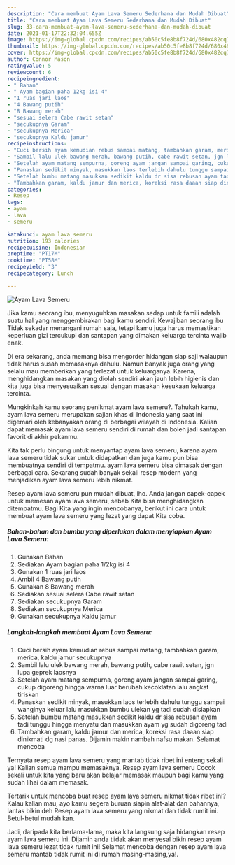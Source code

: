 ```yaml
---
description: "Cara membuat Ayam Lava Semeru Sederhana dan Mudah Dibuat"
title: "Cara membuat Ayam Lava Semeru Sederhana dan Mudah Dibuat"
slug: 33-cara-membuat-ayam-lava-semeru-sederhana-dan-mudah-dibuat
date: 2021-01-17T22:32:04.655Z
image: https://img-global.cpcdn.com/recipes/ab50c5fe8b8f724d/680x482cq70/ayam-lava-semeru-foto-resep-utama.jpg
thumbnail: https://img-global.cpcdn.com/recipes/ab50c5fe8b8f724d/680x482cq70/ayam-lava-semeru-foto-resep-utama.jpg
cover: https://img-global.cpcdn.com/recipes/ab50c5fe8b8f724d/680x482cq70/ayam-lava-semeru-foto-resep-utama.jpg
author: Connor Mason
ratingvalue: 5
reviewcount: 6
recipeingredient:
- " Bahan"
- " Ayam bagian paha 12kg isi 4"
- "1 ruas jari laos"
- "4 Bawang putih"
- "8 Bawang merah"
- "sesuai selera Cabe rawit setan"
- "secukupnya Garam"
- "secukupnya Merica"
- "secukupnya Kaldu jamur"
recipeinstructions:
- "Cuci bersih ayam kemudian rebus sampai matang, tambahkan garam, merica, kaldu jamur secukupnya"
- "Sambil lalu ulek bawang merah, bawang putih, cabe rawit setan, jgn lupa geprek laosnya"
- "Setelah ayam matang sempurna, goreng ayam jangan sampai garing, cukup digoreng hingga warna luar berubah kecoklatan lalu angkat tiriskan"
- "Panaskan sedikit minyak, masukkan laos terlebih dahulu tunggu sampai wanginya keluar lalu masukkan bumbu ulekan yg tadi sudah disiapkan"
- "Setelah bumbu matang masukkan sedikit kaldu dr sisa rebusan ayam tadi tunggu hingga menyatu dan masukkan ayam yg sudah digoreng tadi"
- "Tambahkan garam, kaldu jamur dan merica, koreksi rasa daaan siap dinikmati dg nasi panas. Dijamin makin nambah nafsu makan. Selamat mencoba"
categories:
- Resep
tags:
- ayam
- lava
- semeru

katakunci: ayam lava semeru 
nutrition: 193 calories
recipecuisine: Indonesian
preptime: "PT17M"
cooktime: "PT58M"
recipeyield: "3"
recipecategory: Lunch

---
```



![Ayam Lava Semeru](https://img-global.cpcdn.com/recipes/ab50c5fe8b8f724d/680x482cq70/ayam-lava-semeru-foto-resep-utama.jpg)

Jika kamu seorang ibu, menyuguhkan masakan sedap untuk famili adalah suatu hal yang menggembirakan bagi kamu sendiri. Kewajiban seorang ibu Tidak sekadar menangani rumah saja, tetapi kamu juga harus memastikan keperluan gizi tercukupi dan santapan yang dimakan keluarga tercinta wajib enak.

Di era  sekarang, anda memang bisa mengorder hidangan siap saji walaupun tidak harus susah memasaknya dahulu. Namun banyak juga orang yang selalu mau memberikan yang terlezat untuk keluarganya. Karena, menghidangkan masakan yang diolah sendiri akan jauh lebih higienis dan kita juga bisa menyesuaikan sesuai dengan masakan kesukaan keluarga tercinta. 



Mungkinkah kamu seorang penikmat ayam lava semeru?. Tahukah kamu, ayam lava semeru merupakan sajian khas di Indonesia yang saat ini digemari oleh kebanyakan orang di berbagai wilayah di Indonesia. Kalian dapat memasak ayam lava semeru sendiri di rumah dan boleh jadi santapan favorit di akhir pekanmu.

Kita tak perlu bingung untuk menyantap ayam lava semeru, karena ayam lava semeru tidak sukar untuk didapatkan dan juga kamu pun bisa membuatnya sendiri di tempatmu. ayam lava semeru bisa dimasak dengan berbagai cara. Sekarang sudah banyak sekali resep modern yang menjadikan ayam lava semeru lebih nikmat.

Resep ayam lava semeru pun mudah dibuat, lho. Anda jangan capek-capek untuk memesan ayam lava semeru, sebab Kita bisa menghidangkan ditempatmu. Bagi Kita yang ingin mencobanya, berikut ini cara untuk membuat ayam lava semeru yang lezat yang dapat Kita coba.

<!--inarticleads1-->

##### Bahan-bahan dan bumbu yang diperlukan dalam menyiapkan Ayam Lava Semeru:

1. Gunakan  Bahan
1. Sediakan  Ayam bagian paha 1/2kg isi 4
1. Gunakan 1 ruas jari laos
1. Ambil 4 Bawang putih
1. Gunakan 8 Bawang merah
1. Sediakan sesuai selera Cabe rawit setan
1. Sediakan secukupnya Garam
1. Sediakan secukupnya Merica
1. Gunakan secukupnya Kaldu jamur




<!--inarticleads2-->

##### Langkah-langkah membuat Ayam Lava Semeru:

1. Cuci bersih ayam kemudian rebus sampai matang, tambahkan garam, merica, kaldu jamur secukupnya
1. Sambil lalu ulek bawang merah, bawang putih, cabe rawit setan, jgn lupa geprek laosnya
1. Setelah ayam matang sempurna, goreng ayam jangan sampai garing, cukup digoreng hingga warna luar berubah kecoklatan lalu angkat tiriskan
1. Panaskan sedikit minyak, masukkan laos terlebih dahulu tunggu sampai wanginya keluar lalu masukkan bumbu ulekan yg tadi sudah disiapkan
1. Setelah bumbu matang masukkan sedikit kaldu dr sisa rebusan ayam tadi tunggu hingga menyatu dan masukkan ayam yg sudah digoreng tadi
1. Tambahkan garam, kaldu jamur dan merica, koreksi rasa daaan siap dinikmati dg nasi panas. Dijamin makin nambah nafsu makan. Selamat mencoba




Ternyata resep ayam lava semeru yang mantab tidak ribet ini enteng sekali ya! Kalian semua mampu memasaknya. Resep ayam lava semeru Cocok sekali untuk kita yang baru akan belajar memasak maupun bagi kamu yang sudah lihai dalam memasak.

Tertarik untuk mencoba buat resep ayam lava semeru nikmat tidak ribet ini? Kalau kalian mau, ayo kamu segera buruan siapin alat-alat dan bahannya, lantas bikin deh Resep ayam lava semeru yang nikmat dan tidak rumit ini. Betul-betul mudah kan. 

Jadi, daripada kita berlama-lama, maka kita langsung saja hidangkan resep ayam lava semeru ini. Dijamin anda tiidak akan menyesal bikin resep ayam lava semeru lezat tidak rumit ini! Selamat mencoba dengan resep ayam lava semeru mantab tidak rumit ini di rumah masing-masing,ya!.

